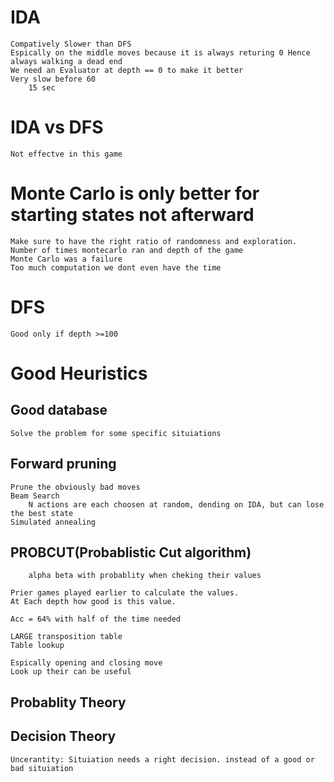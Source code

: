 # IDA
	Compatively Slower than DFS 
	Espically on the middle moves because it is always returing 0 Hence always walking a dead end
	We need an Evaluator at depth == 0 to make it better
	Very slow before 60
		15 sec

# IDA vs DFS		
	Not effectve in this game

# Monte Carlo is only better for starting states not afterward	

	Make sure to have the right ratio of randomness and exploration. Number of times montecarlo ran and depth of the game
	Monte Carlo was a failure 
	Too much computation we dont even have the time

# DFS 
	Good only if depth >=100


# Good Heuristics 
##	Good database
	Solve the problem for some specific situiations 
##	Forward pruning
	Prune the obviously bad moves 
	Beam Search 
		N actions are each choosen at random, dending on IDA, but can lose the best state 
	Simulated annealing 

##	PROBCUT(Probablistic Cut algorithm)
		alpha beta with probablity when cheking their values  

	Prier games played earlier to calculate the values.  
	At Each depth how good is this value. 

	Acc = 64% with half of the time needed

	LARGE transposition table
	Table lookup 

	Espically opening and closing move
	Look up their can be useful 


## Probablity Theory


## Decision Theory 
	Uncerantity: Situiation needs a right decision. instead of a good or bad situiation